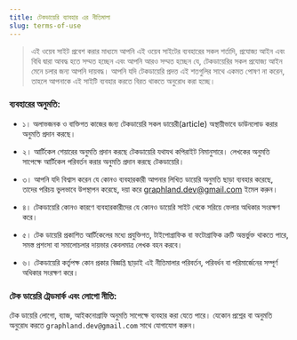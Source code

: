 ```yaml
---
title: টেকডায়েরি ব্যাবহার এর নীতিমালা
slug: terms-of-use
---
```


> এই ওয়েব সাইট প্রবেশ করার মাধ্যমে আপনি এই ওয়েব সাইটের ব্যবহারের সকল শর্তাদি, প্রযোজ্য আইন এবং বিধি দ্বারা আবদ্ধ হতে সম্মত হচ্ছেন এবং আপনি আরও সম্মত হচ্ছেন যে, টেকডায়েরির সকল প্রযোজ্য আইন মেনে চলার জন্য আপনি দায়বদ্ধ।
> আপনি যদি টেকডায়েরি প্রদত্ত এই শতগুলির সাথে একমত পোষণ না করেন, তাহলে আপনাকে এই সাইটি ব্যবহার করতে বিরত থাকতে অনুরোধ করা হচ্ছে।

### ব্যবহারের অনুমতি:

- ১। অলাভজনক ও বাক্তিগত কাজের জন্য টেকডায়েরি সকল ডায়েরী(article) অস্থায়ীভাবে ডাউনলোড করার অনুমতি প্রদান করছে।

- ২। আর্টিকেল শেয়ারের অনুমতি প্রদান করছে টেকডায়েরি যথাযথ কপিরাইট নিমানুসারে। লেখকের অনুমতি সাপেক্ষে আর্টিকেল পরিবর্তন করার অনুমতি প্রদান করছে টেকডায়েরি।

- ৩। আপনি যদি বিশ্বাস করেন যে কোনও ব্যবহারকারী আপনার লিখিত ডায়েরি অনুমতি ছাড়া ব্যবহার করেছে, তাদের পরিচয় ভুলভাবে উপস্থাপন করেছে, দয়া করে graphland.dev@gmail.com ইমেল করুন।

- ৪। টেকডায়েরি কোনও কারণে ব্যবহারকারীদের যে কোনও ডায়েরি সাইট থেকে সরিয়ে ফেলার অধিকার সংরক্ষণ করে।

- ৫। টেক ডায়েরি প্রকাশিত আর্টিকেলের মধ্যে প্রযুক্তিগত, টাইপোগ্রাফিক বা ফটোগ্রাফিক ত্রুটি অন্তর্ভুক্ত থাকতে পারে, সমস্ত প্রশংসা বা সমালোচলার দায়ভার কেবলমাত্র লেখক বহন করবে।

- ৬। টেকডায়েরি কর্তৃপক্ষ কোন প্রকার বিজ্ঞপ্তি ছাড়াই এই নীতিমালার পরিবর্তন, পরিবর্ধন বা পরিমার্জেনের সম্পূর্ণ অধিকার সংরক্ষণ করে।

### টেক ডায়েরি ট্রেডমার্ক এবং লোগো নীতি:

টেক ডায়েরি লোগো, ব্যাজ, আইকনোগ্রাফি অনুমতি সাপেক্ষে ব্যবহার করা যেতে পারে। যেকোন প্রশ্নের বা অনুমতি অনুরোধ করতে `graphland.dev@gmail.com` সাথে যোগাযোগ করুন।
